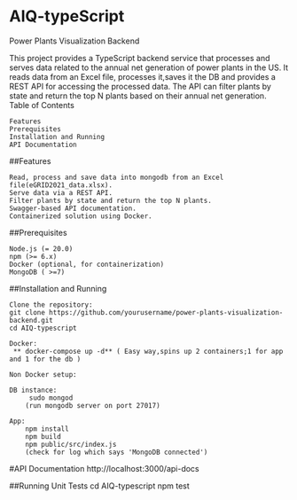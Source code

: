 # AIQ-typeScript

Power Plants Visualization Backend

This project provides a TypeScript backend service that processes and serves data related to the annual net generation of power plants in the US. It reads data from an Excel file, processes it,saves it the DB and provides a REST API for accessing the processed data. The API can filter plants by state and return the top N plants based on their annual net generation.
Table of Contents

    Features
    Prerequisites
    Installation and Running
    API Documentation

##Features

    Read, process and save data into mongodb from an Excel file(eGRID2021_data.xlsx).
    Serve data via a REST API.
    Filter plants by state and return the top N plants.
    Swagger-based API documentation.
    Containerized solution using Docker.

##Prerequisites

    Node.js (= 20.0)
    npm (>= 6.x)
    Docker (optional, for containerization)
    MongoDB ( >=7)

##Installation and Running

    Clone the repository:
    git clone https://github.com/yourusername/power-plants-visualization-backend.git
    cd AIQ-typescript

    Docker:
     ** docker-compose up -d** ( Easy way,spins up 2 containers;1 for app and 1 for the db )

    Non Docker setup:

    DB instance:
         sudo mongod 
        (run mongodb server on port 27017)
    
    App:
        npm install
        npm build
        npm public/src/index.js
        (check for log which says 'MongoDB connected')

    

#API Documentation
    http://localhost:3000/api-docs

##Running Unit Tests
    cd AIQ-typescript
    npm test


